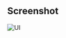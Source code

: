 ## Screenshot
![UI](https://github.com/SahandNamvar/Mobile-App-Dev-Discount-Calculator-V1/assets/157315096/0a5aa071-53c6-40e2-900c-02bdfefa7bad)
